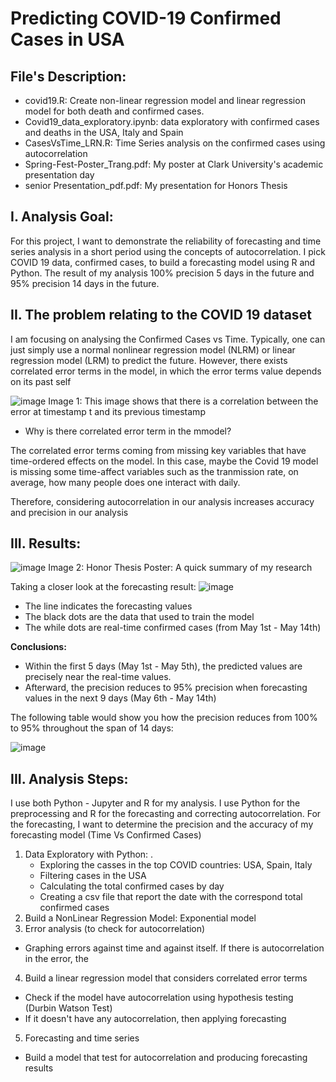 # Predicting COVID-19 Confirmed Cases in USA 
## File's Description: 
- covid19.R: Create non-linear regression model and linear regression model for both death and confirmed cases. 
- Covid19_data_exploratory.ipynb: data exploratory with confirmed cases and deaths in the USA, Italy and Spain
- CasesVsTime_LRN.R: Time Series analysis on the confirmed cases using autocorrelation
- Spring-Fest-Poster_Trang.pdf: My poster at Clark University's academic presentation day 
- senior Presentation_pdf.pdf: My presentation for Honors Thesis

## I. Analysis Goal: 
For this project, I want to demonstrate the reliability of forecasting and time series analysis in a short period using the concepts of autocorrelation. I pick COVID 19 data, confirmed cases, to build a forecasting model using R and Python. The result of my analysis 100% precision 5 days in the future and 95% precision 14 days in the future. 

## II. The problem relating to the COVID 19 dataset 
I am focusing on analysing the Confirmed Cases vs Time. Typically, one can just simply use a normal nonlinear regression model (NLRM) or linear regression model (LRM) to predict the future. However, there exists correlated error terms in the model, in which the error terms value depends on its past self 

![image](https://user-images.githubusercontent.com/60806068/88416221-d6807300-cdad-11ea-8400-44cea8604ab9.png)
Image 1: This image shows that there is a correlation between the error at timestamp t and its previous timestamp 

- Why is there correlated error term in the mmodel? 
<p>The correlated error terms coming from missing key variables that have time-ordered effects on the model. In this case, maybe the Covid 19 model is missing some time-affect variables such as the tranmission rate, on average, how many people does one interact with daily. </p> 

Therefore, considering autocorrelation in our analysis increases accuracy and precision in our analysis 

## III. Results:

![image](https://user-images.githubusercontent.com/60806068/88429478-bad49700-cdc4-11ea-9d65-12c41dfe763c.png)
Image 2: Honor Thesis Poster: A quick summary of my research

Taking a closer look at the forecasting result: 
![image](https://user-images.githubusercontent.com/60806068/88429429-a1cbe600-cdc4-11ea-855d-1b39bf660a14.png)

- The line indicates the forecasting values
- The black dots are the data that used to train the model 
- The while dots are real-time confirmed cases (from May 1st - May 14th)


**Conclusions:** 
- Within the first 5 days (May 1st - May 5th), the predicted values are precisely near the real-time values. 
- Afterward, the precision reduces to 95% precision when forecasting values in the next 9 days (May 6th - May 14th) 
<p> The following table would show you how the precision reduces from 100% to 95% throughout the span of 14 days: </p>
   
![image](https://user-images.githubusercontent.com/60806068/88429557-db9cec80-cdc4-11ea-9a42-c1c31b60844a.png)

## III. Analysis Steps: 
I use both Python - Jupyter and R for my analysis. I use Python for the preprocessing and R for the forecasting and correcting autocorrelation. For the forecasting, I want to determine the precision and the accuracy of my forecasting model (Time Vs Confirmed Cases)


1) Data Exploratory with Python: .
   - Exploring the casses in the top COVID countries: USA, Spain, Italy 
   - Filtering cases in the USA
   - Calculating the total confirmed cases by day
   - Creating a csv file that report the date with the correspond total confirmed cases
2) Build a NonLinear Regression Model: Exponential model
3) Error analysis (to check for autocorrelation)
- Graphing errors against time and against itself. If there is autocorrelation in the error, the 
4) Build a linear regression model that considers correlated error terms
- Check if the model have autocorrelation using hypothesis testing (Durbin Watson Test) 
- If it doesn't have any autocorrelation, then applying forecasting
5) Forecasting and time series
- Build a model that test for autocorrelation and producing forecasting results


